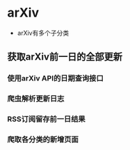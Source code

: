 # arXiv
- arXiv有多个子分类

## 获取arXiv前一日的全部更新

### 使用arXiv API的日期查询接口

### 爬虫解析更新日志

### RSS订阅留存前一日结果

### 爬取各分类的新增页面

